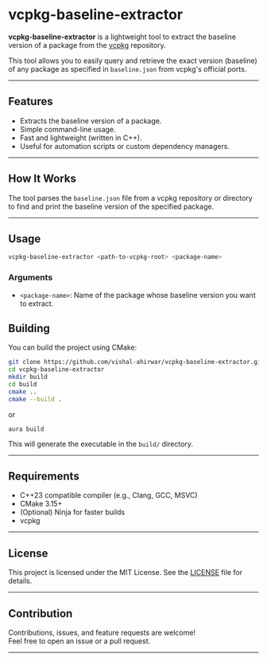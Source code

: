 

# vcpkg-baseline-extractor

**vcpkg-baseline-extractor** is a lightweight tool to extract the baseline version of a package from the [vcpkg](https://github.com/microsoft/vcpkg) repository.

This tool allows you to easily query and retrieve the exact version (baseline) of any package as specified in `baseline.json` from vcpkg's official ports.

---

## Features

- Extracts the baseline version of a package.
- Simple command-line usage.
- Fast and lightweight (written in C++).
- Useful for automation scripts or custom dependency managers.

---

## How It Works

The tool parses the `baseline.json` file from a vcpkg repository or directory to find and print the baseline version of the specified package.

---

## Usage

```bash
vcpkg-baseline-extractor <path-to-vcpkg-root> <package-name>
```

### Arguments
- `<package-name>`: Name of the package whose baseline version you want to extract.

## Building

You can build the project using CMake:

```bash
git clone https://github.com/vishal-ahirwar/vcpkg-baseline-extractor.git
cd vcpkg-baseline-extractor
mkdir build
cd build
cmake ..
cmake --build .
```
or
```
aura build
```
This will generate the executable in the `build/` directory.

---

## Requirements

- C++23 compatible compiler (e.g., Clang, GCC, MSVC)
- CMake 3.15+
- (Optional) Ninja for faster builds
- vcpkg
---

## License

This project is licensed under the MIT License. See the [LICENSE](LICENSE) file for details.

---

## Contribution

Contributions, issues, and feature requests are welcome!  
Feel free to open an issue or a pull request.

---
